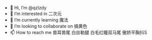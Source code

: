 - 👋 Hi, I’m @qzlzdy
- 👀 I’m interested in 二次元
- 🌱 I’m currently learning 魔法
- 💞️ I’m looking to collaborate on 搞黄色
- 📫 How to reach me 兽耳兽尾 白丝勒腿 白毛红瞳双马尾 傲娇平胸抖S

<!---
qzlzdy/qzlzdy is a ✨ special ✨ repository because its `README.md` (this file) appears on your GitHub profile.
You can click the Preview link to take a look at your changes.
--->
